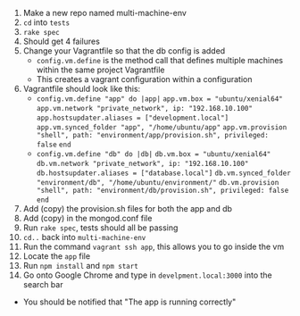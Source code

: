 1. Make a new repo named multi-machine-env
2. ``cd`` into ``tests``
3. ``rake spec``
4. Should get 4 failures
5. Change your Vagrantfile so that the db config is added
    - ``config.vm.define`` is the method call that defines multiple machines within the same project Vagrantfile
    - This creates a vagrant configuration within a configuration
6. Vagrantfile should look like this:
    - ``config.vm.define "app" do |app|``
          ``app.vm.box = "ubuntu/xenial64"``
          ``app.vm.network "private_network", ip: "192.168.10.100"``
          ``app.hostsupdater.aliases = ["development.local"]``
          ``app.vm.synced_folder "app", "/home/ubuntu/app"``
          ``app.vm.provision "shell", path: "environment/app/provision.sh", privileged: false``
      ``end``
    - ``config.vm.define "db" do |db|``
          ``db.vm.box = "ubuntu/xenial64"``
          ``db.vm.network "private_network", ip: "192.168.10.100"``
          ``db.hostsupdater.aliases = ["database.local"]``
          ``db.vm.synced_folder "environment/db", "/home/ubuntu/environment/"``
          ``db.vm.provision "shell", path: "environment/db/provision.sh", privileged: false``
      ``end``
7. Add (copy) the provision.sh files for both the app and db
8. Add (copy) in the mongod.conf file
9. Run ``rake spec``, tests should all be passing
10. ``cd..`` back into ``multi-machine-env``
11. Run the command ``vagrant ssh app``, this allows you to go inside the vm
12. Locate the ``app`` file
13. Run ``npm install`` and ``npm start``
14. Go onto Google Chrome and type in ``develpment.local:3000`` into the search bar
  - You should be notified that "The app is running correctly"
